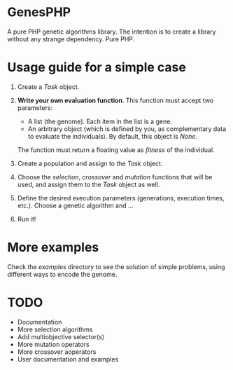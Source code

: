# GenesPHP

A pure PHP genetic algorithms library. The intention is to create a library
without any strange dependency. Pure PHP.

# Usage guide for a simple case

1. Create a *Task* object.

2. **Write your own evaluation function**. This function must accept two
   parameters:
   * A list (the genome). Each item in the list is a gene.
   * An arbitrary object (which is defined by you, as complementary data to
     evaluate the individuals). By default, this object is *None*.

   The function must return a floating value as *fitness* of the individual.

3. Create a population and assign to the *Task* object.

4. Choose the *selection*, *crossover* and *mutation* functions that will be
   used, and assign them to the *Task* object as well.

5. Define the desired execution parameters (generations, execution times, etc.).
   Choose a genetic algorithm and ...

6. Run it!

# More examples

Check the *examples* directory to see the solution of simple problems, using
different ways to encode the genome.

# TODO

- Documentation
- More selection algorithms
- Add multiobjective selector(s)
- More mutation operators
- More crossover aoperators
- User documentation and examples
